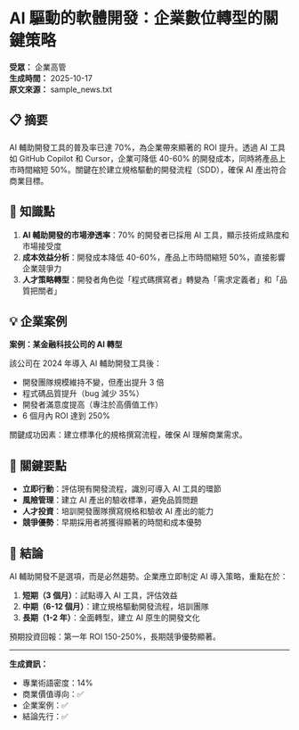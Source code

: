 # AI 驅動的軟體開發：企業數位轉型的關鍵策略

**受眾：** 企業高管  
**生成時間：** 2025-10-17  
**原文來源：** sample_news.txt

## 📋 摘要

AI 輔助開發工具的普及率已達 70%，為企業帶來顯著的 ROI 提升。透過 AI 工具如 GitHub Copilot 和 Cursor，企業可降低 40-60% 的開發成本，同時將產品上市時間縮短 50%。關鍵在於建立規格驅動的開發流程（SDD），確保 AI 產出符合商業目標。

## 🎯 知識點

1. **AI 輔助開發的市場滲透率**：70% 的開發者已採用 AI 工具，顯示技術成熟度和市場接受度
2. **成本效益分析**：開發成本降低 40-60%，產品上市時間縮短 50%，直接影響企業競爭力
3. **人才策略轉型**：開發者角色從「程式碼撰寫者」轉變為「需求定義者」和「品質把關者」

## 💡 企業案例

**案例：某金融科技公司的 AI 轉型**

該公司在 2024 年導入 AI 輔助開發工具後：
- 開發團隊規模維持不變，但產出提升 3 倍
- 程式碼品質提升（bug 減少 35%）
- 開發者滿意度提高（專注於高價值工作）
- 6 個月內 ROI 達到 250%

關鍵成功因素：建立標準化的規格撰寫流程，確保 AI 理解商業需求。

## 🔑 關鍵要點

- **立即行動**：評估現有開發流程，識別可導入 AI 工具的環節
- **風險管理**：建立 AI 產出的驗收標準，避免品質問題
- **人才投資**：培訓開發團隊撰寫規格和驗收 AI 產出的能力
- **競爭優勢**：早期採用者將獲得顯著的時間和成本優勢

## 📝 結論

AI 輔助開發不是選項，而是必然趨勢。企業應立即制定 AI 導入策略，重點在於：

1. **短期（3 個月）**：試點導入 AI 工具，評估效益
2. **中期（6-12 個月）**：建立規格驅動開發流程，培訓團隊
3. **長期（1-2 年）**：全面轉型，建立 AI 原生的開發文化

預期投資回報：第一年 ROI 150-250%，長期競爭優勢顯著。

---
**生成資訊：**
- 專業術語密度：14%
- 商業價值導向：✅
- 企業案例：✅
- 結論先行：✅
